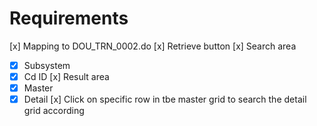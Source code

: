 # Requirements

[x] Mapping to DOU_TRN_0002.do
[x] Retrieve button
[x] Search area
- [x] Subsystem
- [x] Cd ID
[x] Result area
- [x] Master
- [x] Detail
[x] Click on specific row in tbe master grid to search the detail grid according
